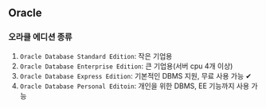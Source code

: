 ## Oracle
### 오라클 에디션 종류
1. `Oracle Database Standard Edition`: 작은 기업용
2. `Oracle Database Enterprise Edition`: 큰 기업용(서버 cpu 4개 이상)
3. `Oracle Database Express Edition`: 기본적인 DBMS 지원, 무료 사용 가능 ✔
4. `Oracle Database Personal Editoin`: 개인을 위한 DBMS, EE 기능까지 사용 가능


